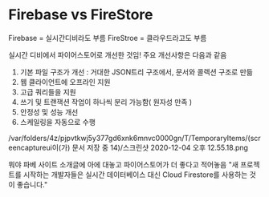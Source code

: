 # Firebase vs FireStore
Firebase = 실시간디비라도 부름
FireStroe = 클라우드라고도 부름

실시간 디비에서 파이어스토어로 개선한 것임!
주요 개선사항은 다음과 같음
1. 기본 파일 구조가 개선 :
거대한 JSON트리 구조에서, 문서와 콜렉션 구조로 만듦
2. 웹 클라이언트에 오프라인 지원
3. 고급 쿼리들을 지원
4. 쓰기 및 트랜잭션 작업이 하나씩 분리 가능함( 원자성 만족 )
5. 안정성 및 성능 개선
6. 스케일링을 자동으로 수행

/var/folders/4z/pjpvtkwj5y377gd6xnk6mnvc0000gn/T/TemporaryItems/(screencaptureui이(가) 문서 저장 중 14)/스크린샷 2020-12-04 오후 12.55.18.png

뭐야 파베 사이트 소개글에 아에 대놓고 파이어스토어가 더 좋다고 적어놓음
"새 프로젝트를 시작하는 개발자들은 실시간 데이터베이스 대신 Cloud Firestore를 사용하는 것이 좋습니다."
